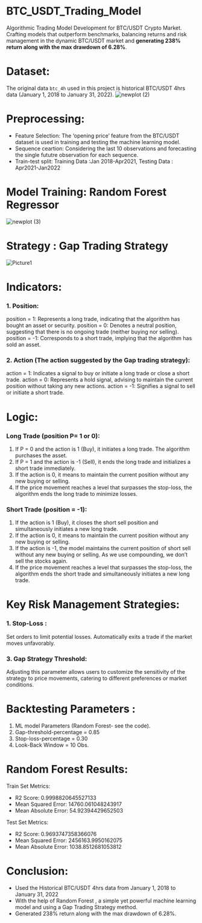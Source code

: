 # BTC_USDT_Trading_Model
Algorithmic Trading Model Development for BTC/USDT Crypto Market. Crafting models that outperform benchmarks, balancing returns and risk management in the dynamic BTC/USDT market and **generating 238% return along with the max drawdown of 6.28%**.

# Dataset:
The original data ```btc_4h``` used in this project is historical BTC/USDT 4hrs data (January 1, 2018 to January 31, 2022).
![newplot (2)](https://github.com/A-SOLO/BTC_USDT_Trading_Model/assets/78963312/9a71c8e9-edc4-4631-860d-ae054bf30025)

# Preprocessing:
- Feature Selection: The ‘opening price’ feature from the BTC/USDT dataset is used in training and testing the machine learning model.
- Sequence ceartion: Considering the last 10 observations and forecasting the single fututre observation for each sequence.
- Train-test split: Training Data :Jan 2018-Apr2021, Testing Data : Apr2021-Jan2022

# Model Training: Random Forest Regressor
![newplot (3)](https://github.com/A-SOLO/BTC_USDT_Trading_Model/assets/78963312/154b5915-ee14-4c38-a94f-4ce868259977)

# Strategy : Gap Trading Strategy
![Picture1](https://github.com/A-SOLO/BTC_USDT_Trading_Model/assets/78963312/17bb3f08-b2c1-4087-a77a-eefa6afb3aaf)

# Indicators:
### 1. Position:
position = 1: Represents a long trade, indicating that the algorithm has bought an asset or security.
position = 0: Denotes a neutral position, suggesting that there is no ongoing trade (neither buying nor
selling).
position = -1: Corresponds to a short trade, implying that the algorithm has sold an asset.

### 2. Action (The action suggested by the Gap trading strategy):
action = 1: Indicates a signal to buy or initiate a long trade or close a short trade.
action = 0: Represents a hold signal, advising to maintain the current position without taking any new
actions.
action = -1: Signifies a signal to sell or initiate a short trade.

# Logic:
### Long Trade (position P= 1 or 0):
1. If P = 0 and the action is 1 (Buy), it initiates a long trade. The algorithm purchases the asset.
2. If P = 1 and the action is -1 (Sell), it ends the long trade and initializes a short trade immediately.
3. If the action is 0, it means to maintain the current position without any new buying or selling.
4. If the price movement reaches a level that surpasses the stop-loss, the algorithm ends the long trade to minimize losses.

### Short Trade (position = -1):
1. If the action is 1 (Buy), it closes the short sell position and simultaneously initiates a new long trade.
2. If the action is 0, it means to maintain the current position without any new buying or selling.
3. If the action is -1, the model maintains the current position of short sell without any new buying or selling. As we use compounding, we don’t sell the stocks again.
4. If the price movement reaches a level that surpasses the stop-loss, the algorithm ends the short
trade and simultaneously initiates a new long trade.

# Key Risk Management Strategies:
### 1. Stop-Loss :
Set orders to limit potential losses. Automatically exits a trade if the market moves unfavorably.

### 3. Gap Strategy Threshold:
Adjusting this parameter allows users to customize the sensitivity of the strategy to price movements, catering to different preferences or market conditions.

# Backtesting Parameters :
1. ML model Parameters (Random Forest- see the code).
2. Gap-threshold-percentage = 0.85
3. Stop-loss-percentage = 0.30
4. Look-Back Window = 10 Obs.

# Random Forest Results:
Train Set Metrics:
- R2 Score: 0.9998820645527133
- Mean Squared Error: 14760.061048243917
- Mean Absolute Error: 54.92394429652503

Test Set Metrics:
- R2 Score: 0.9693747358366076
- Mean Squared Error: 2456163.9950162075
- Mean Absolute Error: 1038.8512681053812

# Conclusion:
* Used the Historical BTC/USDT 4hrs data from January 1, 2018 to January 31, 2022
* With the help of Random Forest , a simple yet powerful machine learning model and using a Gap Trading Strategy method.
* Generated 238% return along with the max drawdown of 6.28%.

